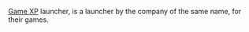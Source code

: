 [Game XP](https://www.gamexp.com/en/) launcher, is a launcher by the company of the same name, for their games.
